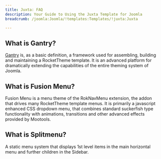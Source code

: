 ```yaml
---
title: Juxta: FAQ
description: Your Guide to Using the Juxta Template for Joomla
breadcrumb: /joomla:Joomla/!templates:Templates/!juxta:Juxta

---
```


What is Gantry?
-----
[Gantry][gantry] is, as a basic definition, a framework used for assembling, building and maintaining a RocketTheme template. It is an advanced platform for dramatically extending the capabilities of the entire theming system of Joomla.

What is Fusion Menu?
-----
Fusion Menu is a menu theme of the RokNavMenu extension, the addon that drives many RocketTheme template menus. It is primarily a javascript enhanced CSS dropdown menu, that combines standard suckerfish type functionality with animations, transitions and other advanced effects provided by Mootools.

What is Splitmenu?
-----
A static menu system that displays 1st level items in the main horizontal menu and further children in the Sidebar.

[gantry]: http://gantry-framework.org/
[features]: http://demo.rockettheme.com/joomla-Templates/juxta/features
[font]: http://www.fontsquirrel.com/fonts/ubuntu
[forum]: http://www.rockettheme.com/forum/joomla-template-juxta/
[dropdown]: http://demo.rockettheme.com/joomla-Templates/juxta/features/menu-options
[splitmenu]: http://demo.rockettheme.com/joomla-Templates/juxta/features/menu-options
[extensions]: http://demo.rockettheme.com/joomla-Templates/juxta/features/extensions
